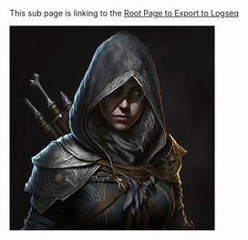 This sub page is linking to the [Root Page to Export to Logseq](Root%20Page%20to%20Export%20to%20Logseq.md) 

![Untitled](Untitled.png)